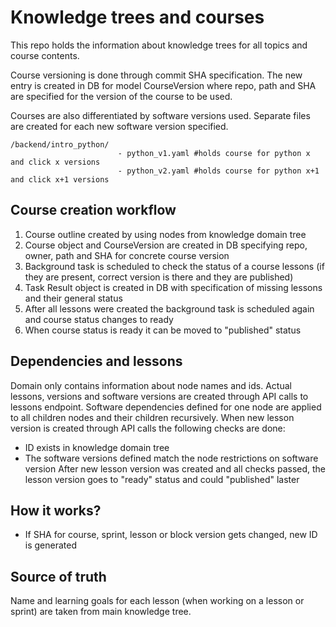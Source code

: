 # Knowledge trees and courses

This repo holds the information about knowledge trees for all topics and course contents.

Course versioning is done through commit SHA specification. The new entry is created in DB for model CourseVersion where repo, path and SHA are specified for the version of the course to be used.

Courses are also differentiated by software versions used. Separate files are created for each new software version specified.

```
/backend/intro_python/
                        - python_v1.yaml #holds course for python x and click x versions
                        - python_v2.yaml #holds course for python x+1 and click x+1 versions
```

## Course creation workflow

1. Course outline created by using nodes from knowledge domain tree
2. Course object and CourseVersion are created in DB specifying repo, owner, path and SHA for concrete course version
3. Background task is scheduled to check the status of a course lessons (if they are present, correct version is there and they are published)
4. Task Result object is created in DB with specification of missing lessons and their general status
5. After all lessons were created the background task is scheduled again and course status changes to ready
6. When course status is ready it can be moved to "published" status

## Dependencies and lessons

Domain only contains information about node names and ids. Actual lessons, versions and software versions are created through API calls to lessons endpoint.
Software dependencies defined for one node are applied to all children nodes and their children recursively. When new lesson version is created through API calls the following checks are done:

- ID exists in knowledge domain tree
- The software versions defined match the node restrictions on software version
  After new lesson version was created and all checks passed, the lesson version goes to "ready" status and could "published" laster

## How it works?

- If SHA for course, sprint, lesson or block version gets changed, new ID is generated

## Source of truth

Name and learning goals for each lesson (when working on a lesson or sprint) are taken from main knowledge tree.
